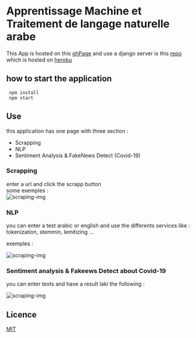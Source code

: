 # Apprentissage Machine et Traitement de langage naturelle arabe  
This App is hosted on this [ghPage](https://toihirhalim.github.io/detect-covid-fake-news/)
and use a django server is this [repo](https://github.com/toihirhalim/detect-covid-fake-news-server)
which is hosted on [heroku](http://detect-covid-fake-news.herokuapp.com/)
## how to start the application  
 
```
 npm install
 npm start
```
  
## Use  
this application has one page with three section :   
* Scrapping  
* NLP   
* Sentiment Analysis & FakeNews Detect (Covid-19)  
  
### Scrapping  
 enter a url and click the scrapp button  
some exemples :     
![scraping-img](/images/englishScrapping.png)  
  
### NLP 
you can enter a test arabic or english and use the differents services like : tokenization, stemmin, lemitizing ...  
 
exemples :  
  
![scraping-img](/images/englishSteming.png)  
  
### Sentiment analysis & Fakeews Detect about Covid-19  
you can enter texts and have a result  laki the following :  
  
![scraping-img](/images/sentimentAndFakeNews.png) 
## Licence

[MIT](LICENSE)
